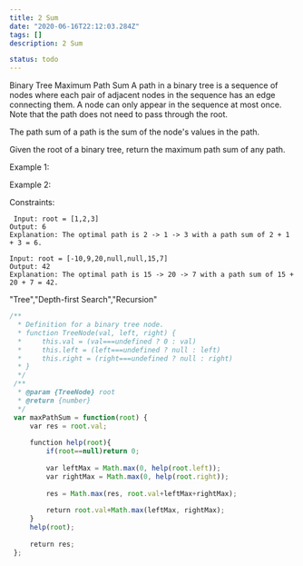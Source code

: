 ```yaml
---
title: 2 Sum
date: "2020-06-16T22:12:03.284Z"
tags: []
description: 2 Sum

status: todo
---
```


Binary Tree Maximum Path Sum
A path in a binary tree is a sequence of nodes where each pair of adjacent nodes in the sequence has an edge connecting them. A node can only appear in the sequence at most once. Note that the path does not need to pass through the root.

The path sum of a path is the sum of the node's values in the path.

Given the root of a binary tree, return the maximum path sum of any path.



Example 1:

Example 2:



Constraints:

```
 Input: root = [1,2,3]
Output: 6
Explanation: The optimal path is 2 -> 1 -> 3 with a path sum of 2 + 1 + 3 = 6.

```

```
Input: root = [-10,9,20,null,null,15,7]
Output: 42
Explanation: The optimal path is 15 -> 20 -> 7 with a path sum of 15 + 20 + 7 = 42.

```

"Tree","Depth-first Search","Recursion"

```javascript
/**
  * Definition for a binary tree node.
  * function TreeNode(val, left, right) {
  *     this.val = (val===undefined ? 0 : val)
  *     this.left = (left===undefined ? null : left)
  *     this.right = (right===undefined ? null : right)
  * }
  */
 /**
  * @param {TreeNode} root
  * @return {number}
  */
 var maxPathSum = function(root) {
     var res = root.val;
     
     function help(root){
         if(root==null)return 0;
         
         var leftMax = Math.max(0, help(root.left));
         var rightMax = Math.max(0, help(root.right));
         
         res = Math.max(res, root.val+leftMax+rightMax);
         
         return root.val+Math.max(leftMax, rightMax);
     }
     help(root);
     
     return res;
 };
 ​
```
